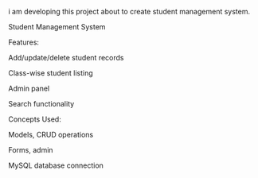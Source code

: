 i am developing this project about to create student management system.

Student Management System

Features:

Add/update/delete student records

Class-wise student listing

Admin panel

Search functionality

Concepts Used:

Models, CRUD operations

Forms, admin

MySQL database connection
